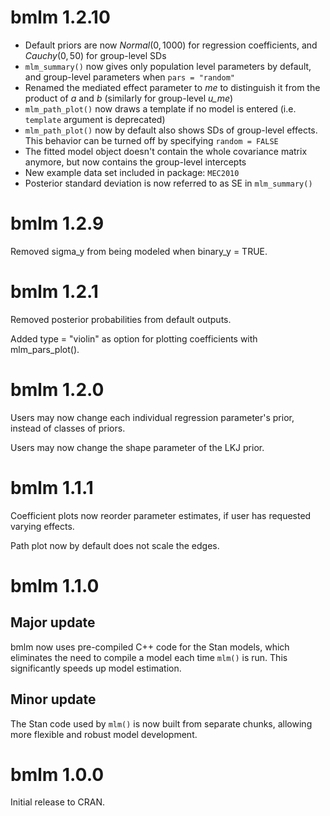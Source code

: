 # bmlm 1.2.10

* Default priors are now $Normal(0, 1000)$ for regression coefficients, and $Cauchy(0, 50)$ for group-level SDs
* `mlm_summary()` now gives only population level parameters by default, and group-level parameters when `pars = "random"`
* Renamed the mediated effect parameter to *me* to distinguish it from the product of *a* and *b* (similarly for group-level *u_me*)
* `mlm_path_plot()` now draws a template if no model is entered (i.e. `template` argument is deprecated)
* `mlm_path_plot()` now by default also shows SDs of group-level effects. This behavior can be turned off by specifying `random = FALSE`
* The fitted model object doesn't contain the whole covariance matrix anymore, but now contains the group-level intercepts
* New example data set included in package: `MEC2010`
* Posterior standard deviation is now referred to as SE in `mlm_summary()`



# bmlm 1.2.9

Removed sigma_y from being modeled when binary_y = TRUE. 

# bmlm 1.2.1

Removed posterior probabilities from default outputs.

Added type = "violin" as option for plotting coefficients with mlm_pars_plot().

# bmlm 1.2.0

Users may now change each individual regression parameter's prior, instead of classes of priors.

Users may now change the shape parameter of the LKJ prior.

# bmlm 1.1.1

Coefficient plots now reorder parameter estimates, if user has requested varying effects.

Path plot now by default does not scale the edges.

# bmlm 1.1.0

## Major update

bmlm now uses pre-compiled C++ code for the Stan models, which eliminates the need to compile a model each time `mlm()` is run. This significantly speeds up model estimation.

## Minor update

The Stan code used by `mlm()` is now built from separate chunks, allowing more flexible and robust model development.

# bmlm 1.0.0

Initial release to CRAN.
